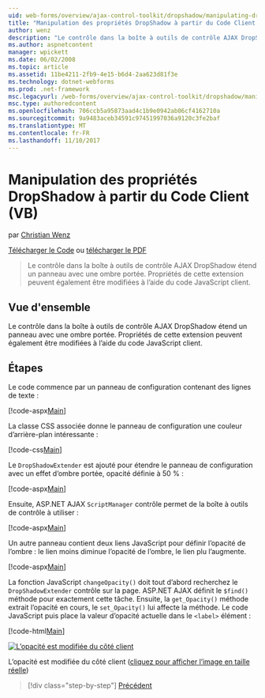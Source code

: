 ```yaml
---
uid: web-forms/overview/ajax-control-toolkit/dropshadow/manipulating-dropshadow-properties-from-client-code-vb
title: "Manipulation des propriétés DropShadow à partir du Code Client (VB) | Documents Microsoft"
author: wenz
description: "Le contrôle dans la boîte à outils de contrôle AJAX DropShadow étend un panneau avec une ombre portée. Propriétés de cette extension peuvent également être modifiées à l’aide du client JavaScrip..."
ms.author: aspnetcontent
manager: wpickett
ms.date: 06/02/2008
ms.topic: article
ms.assetid: 11be4211-2fb9-4e15-b6d4-2aa623d81f3e
ms.technology: dotnet-webforms
ms.prod: .net-framework
msc.legacyurl: /web-forms/overview/ajax-control-toolkit/dropshadow/manipulating-dropshadow-properties-from-client-code-vb
msc.type: authoredcontent
ms.openlocfilehash: 706ccb5a95873aad4c1b9e0942ab06cf4162710a
ms.sourcegitcommit: 9a9483aceb34591c97451997036a9120c3fe2baf
ms.translationtype: MT
ms.contentlocale: fr-FR
ms.lasthandoff: 11/10/2017
---
```

<a name="manipulating-dropshadow-properties-from-client-code-vb"></a>Manipulation des propriétés DropShadow à partir du Code Client (VB)
====================
par [Christian Wenz](https://github.com/wenz)

[Télécharger le Code](http://download.microsoft.com/download/5/1/6/51652a81-500b-4f6b-88d3-617103e7941e/DropShadow2.vb.zip) ou [télécharger le PDF](http://download.microsoft.com/download/b/6/a/b6ae89ee-df69-4c87-9bfb-ad1eb2b23373/dropshadow2VB.pdf)

> Le contrôle dans la boîte à outils de contrôle AJAX DropShadow étend un panneau avec une ombre portée. Propriétés de cette extension peuvent également être modifiées à l’aide du code JavaScript client.


## <a name="overview"></a>Vue d'ensemble

Le contrôle dans la boîte à outils de contrôle AJAX DropShadow étend un panneau avec une ombre portée. Propriétés de cette extension peuvent également être modifiées à l’aide du code JavaScript client.

## <a name="steps"></a>Étapes

Le code commence par un panneau de configuration contenant des lignes de texte :

[!code-aspx[Main](manipulating-dropshadow-properties-from-client-code-vb/samples/sample1.aspx)]

La classe CSS associée donne le panneau de configuration une couleur d’arrière-plan intéressante :

[!code-css[Main](manipulating-dropshadow-properties-from-client-code-vb/samples/sample2.css)]

Le `DropShadowExtender` est ajouté pour étendre le panneau de configuration avec un effet d’ombre portée, opacité définie à 50 % :

[!code-aspx[Main](manipulating-dropshadow-properties-from-client-code-vb/samples/sample3.aspx)]

Ensuite, ASP.NET AJAX `ScriptManager` contrôle permet de la boîte à outils de contrôle à utiliser :

[!code-aspx[Main](manipulating-dropshadow-properties-from-client-code-vb/samples/sample4.aspx)]

Un autre panneau contient deux liens JavaScript pour définir l’opacité de l’ombre : le lien moins diminue l’opacité de l’ombre, le lien plu l’augmente.

[!code-aspx[Main](manipulating-dropshadow-properties-from-client-code-vb/samples/sample5.aspx)]

La fonction JavaScript `changeOpacity()` doit tout d’abord recherchez le `DropShadowExtender` contrôle sur la page. ASP.NET AJAX définit le `$find()` méthode pour exactement cette tâche. Ensuite, la `get_Opacity()` méthode extrait l’opacité en cours, le `set_Opacity()` lui affecte la méthode. Le code JavaScript puis place la valeur d’opacité actuelle dans le `<label>` élément :

[!code-html[Main](manipulating-dropshadow-properties-from-client-code-vb/samples/sample6.html)]


[![L’opacité est modifiée du côté client](manipulating-dropshadow-properties-from-client-code-vb/_static/image2.png)](manipulating-dropshadow-properties-from-client-code-vb/_static/image1.png)

L’opacité est modifiée du côté client ([cliquez pour afficher l’image en taille réelle](manipulating-dropshadow-properties-from-client-code-vb/_static/image3.png))

>[!div class="step-by-step"]
[Précédent](adjusting-the-z-index-of-a-dropshadow-vb.md)
